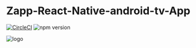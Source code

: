 # Zapp-React-Native-android-tv-App

[![CircleCI](https://github.com/applicaster/QuickBrick/tree/master.svg?style=shield&circle-token=07da67c776e760b087a4cc707712cd9a9c04d1af)](https://github.com/applicaster/QuickBrick/tree/master)
![npm version](https://badge.fury.io/js/%40applicaster%2Fzapp-react-native-android-tv-app.svg)

![logo](../../logo.png)
